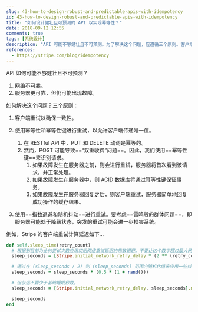```yaml
---
slug: 43-how-to-design-robust-and-predictable-apis-with-idempotency
id: 43-how-to-design-robust-and-predictable-apis-with-idempotency
title: "如何设计健壮且可预测的 API 以实现幂等性？"
date: 2018-09-12 12:55
comments: true
tags: [系统设计]
description: "API 可能不够健壮且不可预测。为了解决这个问题，应遵循三个原则。客户端重试以确保一致性。使用幂等性、指数退避和随机抖动进行重试。"
references:
  - https://stripe.com/blog/idempotency
---
```


API 如何可能不够健壮且不可预测？

1. 网络不可靠。
2. 服务器更可靠，但仍可能出现故障。

如何解决这个问题？三个原则：

1. 客户端重试以确保一致性。

2. 使用幂等性和幂等性键进行重试，以允许客户端传递唯一值。

    1. 在 RESTful API 中，PUT 和 DELETE 动词是幂等的。
    2. 然而，POST 可能导致==“双重收费”问题==。因此，我们使用==幂等性键==来识别请求。
        1. 如果故障发生在服务器之前，则会进行重试，服务器将首次看到该请求，并正常处理。
        2. 如果故障发生在服务器中，则 ACID 数据库将通过幂等性键保证事务。
        3. 如果故障发生在服务器回复之后，则客户端重试，服务器简单地回复成功操作的缓存结果。

3. 使用==指数退避和随机抖动==进行重试。要考虑==雷鸣般的群体问题==，即服务器可能处于降级状态，突发的重试可能会进一步损害系统。

例如，Stripe 的客户端重试计算延迟如下...

```ruby
def self.sleep_time(retry_count)
  # 根据到目前为止的尝试次数应用初始网络重试延迟的指数退避。不要让这个数字超过最大网络重试延迟。
  sleep_seconds = [Stripe.initial_network_retry_delay * (2 ** (retry_count - 1)), Stripe.max_network_retry_delay].min

  # 通过在 (sleep_seconds / 2) 到 (sleep_seconds) 范围内随机化值来应用一些抖动。
  sleep_seconds = sleep_seconds * (0.5 * (1 + rand()))

  # 但永远不要少于基础睡眠秒数。
  sleep_seconds = [Stripe.initial_network_retry_delay, sleep_seconds].max

  sleep_seconds
end
```